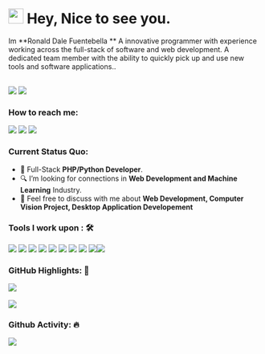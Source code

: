 # <h1><img src="https://emojis.slackmojis.com/emojis/images/1531849430/4246/blob-sunglasses.gif?1531849430" width="30"/> Hey, Nice to see you.</h1>

Im **Ronald Dale Fuentebella ** A innovative programmer with experience working across the full-stack of software and web development. A dedicated team member with the ability to quickly pick up and use new tools and software applications..<br><br>


[![](https://img.shields.io/badge/Gmail-ronaldxdale@gmail.com-red)](mailto:ronaldxdale@gmail.com) [![](https://img.shields.io/badge/Linkedin-Ronald%20Dale%20Fuentebella-blue)](https://www.linkedin.com/in/ronaldxdale/)

### How to reach me: 
<a href="mailto: ronaldxdale@gmail.com">
<img src="https://img.shields.io/badge/-ronaldxdale%40gmail.com-7B83EB?&style=for-the-badge&logo=Microsoft-outlook&logoColor=white" ></a>  <img src="https://img.shields.io/badge/@ronaldxdale-%23E4405F.svg?&style=for-the-badge&logo=instagram&logoColor=white"></a>  <a href="https://www.linkedin.com/in/ronaldxdale/"><img src="https://img.shields.io/badge/ronaldxdale-%230077B5.svg?&style=for-the-badge&logo=linkedin&logoColor=white" ></a> 

### Current Status Quo:

- 💼 Full-Stack <strong>PHP/Python Developer</strong>.
- 🔍 I’m looking for connections in <strong>Web Development and Machine Learning</strong> Industry.
- 💬 Feel free to discuss with me about <strong>Web Development, Computer Vision Project, Desktop Application Developement</strong>


### Tools I work upon : 🛠

<img src="https://img.shields.io/badge/html5-%23E34F26.svg?style=for-the-badge&logo=html5&logoColor=white"> <img src="https://img.shields.io/badge/css3%20-%2314354C.svg?&style=for-the-badge&logo=css3&logoColor=white">   <img src="https://img.shields.io/badge/javascript%20-%23323330.svg?&style=for-the-badge&logo=javascript&logoColor=%23F7DF1E"> <img src="https://img.shields.io/badge/PHP%20-%23777BB4.svg?&style=for-the-badge&logo=php&logoColor=white"> <img src="https://img.shields.io/badge/git%20-%23F05032.svg?&style=for-the-badge&logo=git&logoColor=white"/> <img src="http://img.shields.io/badge/-VS%20Code-000000?style=for-the-badge&logo=Visual-studio-code&logoColor=blue"> <img src="https://img.shields.io/badge/bootstrap-%23563D7C.svg?style=for-the-badge&logo=bootstrap&logoColor=white"> <img src="https://img.shields.io/badge/Canva-%2300C4CC.svg?style=for-the-badge&logo=Canva&logoColor=white"> <img src="https://img.shields.io/badge/figma-%23F24E1E.svg?style=for-the-badge&logo=figma&logoColor=white"><img src="https://img.shields.io/badge/Python-40a48e.svg?style=for-the-badge&logo=Python&logoColor=white">

### GitHub Highlights: :blossom:
<a href="https://www.linkedin.com/in/ronaldxdale/">
   <img align="center" src="https://github-readme-streak-stats.herokuapp.com/?user=ronaldxdale09&theme=buefy-dark&date_format=M%20j%5B%2C%20Y%5D" />
</a><br><br>
<a href="https://www.linkedin.com/in/ronaldxdale/">
  <img align="center" src="https://github-readme-stats.vercel.app/api/top-langs/?username=ronaldxdale09&langs_count=8&layout=compact&theme=material-palenight&hide=html,Tcl" />
</a>

### Github Activity: 🔥 
<img align="center" src="https://activity-graph.herokuapp.com/graph?username=ronaldxdale09&theme=dracula&color=B994E6&bg_color=2B2D3D" />


